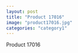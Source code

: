 ```yaml
---
layout: post
title: "Product 17016"
image: "product17016.jpg"
categories: "category1"
---
```

Product 17016

